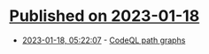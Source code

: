 # [Published on 2023-01-18](index.md)

* [2023-01-18, 05:22:07](https://lobste.rs/s/eeoidn/codeql_path_graphs) - [CodeQL path graphs](https://mechanicalsympathy.nl/posts/codeql-path-graphs/)
